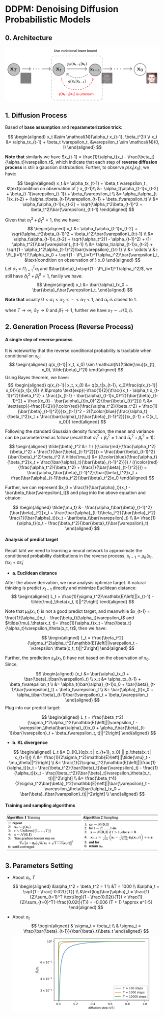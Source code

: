 # DDPM: Denoising Diffusion Probabilistic Models
## 0. Architecture
![DDPM](DDPM.png)

## 1. Diffusion Process
Based of **base assumption** and **reparameterization trick**:

$$
\begin{aligned}
x_t &\sim \mathcal{N}(\alpha_t x_{t-1}, \beta_t^2I) \\
x_t &= \alpha_tx_{t-1} + \beta_t \varepsilon_t, &\varepsilon_t \sim \mathcal{N}(0, I)
\end{aligned}
$$


**Note that** similarly we have $x_{t-1} = \frac{1}{\alpha_t}x_t - \frac{\beta_t}{\alpha_t}\varepsilon_t$, which indicate that each step of **reverse diffusion process** is stiil a gaussion distrubution.
Further, to observe $p(x_t | x_0)$, we have:


$$
\begin{aligned}
x_t &= \alpha_tx_{t-1} + \beta_t \varepsilon_t , &\text{condition on observation of } x_{t-1}\\
&= \alpha_t(\alpha_{t-1}x_{t-2} + \beta_{t-1}\varepsilon_{t-1}) + \beta_t\varepsilon_t \\
&= \alpha_t\alpha_{t-1}x_{t-2} + (\alpha_t\beta_{t-1}\varepsilon_{t-1} + \beta_t\varepsilon_t) \\
&= \alpha_t\alpha_{t-1}x_{t-2} + \sqrt{\alpha_t^2\beta_{t-1}^2 + \beta_t^2}\bar{\varepsilon}_{t:t-1}
\end{aligned}
$$

Given that $\alpha_t^2 + \beta_t^2 = 1$, the we have:
$$
\begin{aligned}
x_t &= \alpha_t\alpha_{t-1}x_{t-2} + \sqrt{\alpha_t^2\beta_{t-1}^2 + \beta_t^2}\bar{\varepsilon}_{t:t-1} \\
&= \alpha_t\alpha_{t-1}x_{t-2} + \sqrt{\alpha_t^2(1 - \alpha_{t-1}^2) + (1-\alpha_t^2)}\bar{\varepsilon}_{t:t-1} \\
&= \alpha_t\alpha_{t-1}x_{t-2} + \sqrt{1 - \alpha_t^2\alpha_{t-1}^2}\bar{\varepsilon}_{t:t-1} \\
&= \cdots \\
&= \Pi_{i=1}^{T}\alpha_ix_0 + \sqrt{1 - \Pi_{i=1}^T\alpha_i^2}\bar{\varepsilon}_t, &\text{condition on observation of } x_0
\end{aligned}
$$
Let $\bar{\alpha}_t = \Pi_{i=1}^{T}\alpha_i$ and $\bar{\beta}_t=\sqrt{1 - \Pi_{i=1}^T\alpha_i^2}$, we still have $\bar{\alpha}_t^2 + \bar{\beta}_t^2 = 1$, fanilly we have:
$$
\begin{aligned}
x_t &= \bar{\alpha}_tx_0 + \bar{\beta}_t\bar{\varepsilon}_t.
\end{aligned}
$$

**Note that** usually $0< \alpha_1 < \alpha_2 < \cdots < \alpha_T < 1$, and $\alpha_t$ is closed to 1.

when $T \rightarrow \infty$, $\bar{\alpha}_T \rightarrow 0$ and $\hat{\beta}_T \rightarrow 1$, further we have $x_T \sim \mathcal{N}(0, I)$.


## 2. Generation Process (Reverse Process)
#### A single step of reverse process
It is noteworthy that the reverse conditional probability is tractable when conditional on $x_0$:
$$
\begin{aligned}
q(x_{t-1}| x_t, x_0) \sim \mathcal{N}(\tilde{\mu}(x_{t}, x_0), \tilde{\beta}_t^2I)
\end{aligned}
$$
Using Bayes theorem, we have:
$$
\begin{aligned}
q(x_{t-1}| x_t, x_0) &= q(x_t|x_{t-1}, x_0)\frac{q(x_{t-1}| x_0)}{q(x_t|x_0)} \\
&\propto \text{exp}(-\frac{1}{2}(\frac{(x_t - \alpha_t x_{t-1})^2}{\beta_t^2} + \frac{(x_{t-1} - \bar{\alpha}_{t-1}x_0)^2}{\bar{\beta}_{t-1}^2} + \frac{(x_{t} - \bar{\alpha}_{t}x_0)^2}{\bar{\beta}_{t}^2})) \\
&= \text{exp}(-\frac{1}{2}(({\color{red}{\frac{\alpha_t^2}{\beta_t^2} + \frac{1}{\bar{\beta}_{t-1}^2}}})x_{t-1}^2 - 2({\color{blue}{\frac{\alpha_t}{\beta_t^2}x_t + \frac{\bar{\alpha}_t}{\bar{\beta}_{t-1}^2}}})x_{t-1} + C(x_t, x_0)))
\end{aligned}
$$

Following the standard Gaussian density function, the mean and variance can be parameterized as follow (recall that $\alpha_t^2 + \beta_t^2 = 1$ and $\bar{\alpha}_t^2 + \bar{\beta}_t^2 = 1$):
$$
\begin{aligned}
\tilde{\beta}_t^2 &= 1 / ({\color{red}{\frac{\alpha_t^2}{\beta_t^2} + \frac{1}{\bar{\beta}_{t-1}^2}}}) = \frac{\bar{\beta}_{t-1}^2}{\bar{\beta}_t^2}\beta_t^2 \\
\tilde{\mu_t} &= ({\color{blue}{\frac{\alpha_t}{\beta_t^2}x_t + \frac{\bar{\alpha}_t}{\bar{\beta}_{t-1}^2}}}) / ({\color{red}{\frac{\alpha_t^2}{\beta_t^2} + \frac{1}{\bar{\beta}_{t-1}^2}}}) = \frac{\alpha_t\bar{\beta}_{t-1}^2}{\bar{\beta}_t^2}x_t + \frac{\bar{\alpha}_{t-1}\beta_t^2}{\bar{\beta}_t^2}x_0
\end{aligned}
$$

Further, we can represent $x_0 = \frac{1}{\bar{\alpha}_t}(x_t - \bar\beta_t\bar{\varepsilon}_t)$ and plug into the above equation and obtaion:

$$
\begin{aligned}
\tilde{\mu_t} &= \frac{\alpha_t\bar{\beta}_{t-1}^2}{\bar{\beta}_t^2}x_t + \frac{\bar{\alpha}_{t-1}\beta_t^2}{\bar{\beta}_t^2} \frac{1}{\bar{\alpha}_t}(x_t - \bar\beta_t\bar{\varepsilon}_t) \\
&= \frac{1}{\alpha_t}(x_t - \frac{\beta_t^2}{\bar{\beta}_t}\bar{\varepsilon}_t)
\end{aligned}
$$

#### Analysis of predict target
Recall taht we need to learning a neural network to approximate the conditioned probability distributions in the reverse process, $x_{t-1} = \mu_\theta(x_t, t) x_t + \sigma \tilde{\varepsilon}_t$
- **a. Euclidean distance**

After the above derivation, we now analysis optimize target. A natural thinking is predict $x_{t-1}$ directly and minimize Euclidean distance:
$$
\begin{aligned}
L_t = \frac{1}{\sigma_t^2}\mathbb{E}\left[||x_{t-1} - \tilde{\mu}_\theta(x_t, t)||^2\right]
\end{aligned}
$$

Note that $\tilde{\mu}_\theta(x_t, t)$ is not a good predict target, and meanwhile $x_{t-1} = \frac{1}{\alpha_t}x_t - \frac{\beta_t}{\alpha_t}\varepsilon_t$ and $\tilde{\mu}_\theta(x_t, t)= \frac{1}{\alpha_t}x_t - \frac{\beta_t}{\alpha_t}\varepsilon_\theta(x_t, t)$, then we have:

$$
\begin{aligned}
L_t = \frac{\beta_t^2}{\sigma_t^2\alpha_t^2}\mathbb{E}\left[||\varepsilon_t - \varepsilon_\theta(x_t, t)||^2\right]
\end{aligned}
$$

Further, the prediction $\varepsilon_\theta(x_t, t)$ have not based on the observation of $x_0$. Since,

$$
\begin{aligned}
(x_t &= \bar{\alpha}_tx_0 + \bar{\beta}_t\bar{\varepsilon}_t) \\
x_t &= \alpha_tx_{t-1} + \beta_t\varepsilon_t \\
&= \alpha_t(\bar{\alpha}_{t-1}x_0 + \bar{\beta}_{t-1}\bar{\varepsilon}_t) + \beta_t\varepsilon_t \\
&= \bar{\alpha}_{t}x_0 + \alpha_t\bar{\beta}_{t-1}\bar{\varepsilon}_t + \beta_t\varepsilon_t
\end{aligned}
$$
Plug into our predict target:

$$
\begin{aligned}
L_t = \frac{\beta_t^2}{\sigma_t^2\alpha_t^2}\mathbb{E}\left[||\varepsilon_t - \varepsilon_\theta(\bar{\alpha}_{t}x_0 + \alpha_t\bar{\beta}_{t-1}\bar{\varepsilon}_t + \beta_t\varepsilon_t, t)||^2\right]
\end{aligned}
$$


- **b. KL divergence**

$$
\begin{aligned}
L_t &= D_{KL}(q(x_t | x_{t+1}, x_0) || p_\theta(x_t | x_{t+1})) \\
&= \frac{1}{2\sigma_t^2}\mathbb{E}\left[||\tilde{\mu}_t - \mu_\theta||^2\right] \\
&= \frac{1}{2\sigma_t^2}\mathbb{E}\left[||\frac{1}{\alpha_t}(x_t - \frac{\beta_t^2}{\bar{\beta}_t}\bar{\varepsilon}_t) - \frac{1}{\alpha_t}(x_t - \frac{\beta_t^2}{\bar{\beta}_t}\varepsilon_\theta(x_t, t))||^2\right] \\
&= \frac{\beta_t^4}{2\sigma_t^2\bar{\beta}_t^2}\mathbb{E}\left[||\bar{\varepsilon}_t - \varepsilon_\theta(\bar{\alpha}_tx_0 + \bar{\beta}_t\bar{\varepsilon}_t)||^2\right] \\
\end{aligned}
$$


#### Training and sampling algorithms
![algo](DDPM-algo.png)

## 3. Parameters Setting
- About $\alpha_t$, $T$ 
$$
\begin{aligned}
&\alpha_t^2 + \beta_t^2 = 1 \\
&T = 1000 \\
&\alpha_t = \sqrt{1 - \frac{-0.02t}{T}} \\
&\text{log}\bar{\alpha}_t = \frac{1}{2}\sum_{t=1}^T \text{log}(1 - \frac{0.02t}{T}) < \frac{1}{2}\sum_{t=0}^T(-\frac{0.02t}{T}) = -0.006 (T + 1) \approx e^{-5}
\end{aligned}
$$

- About $\sigma_t$
$$
\begin{aligned}
& \sigma_t = \beta_t \\
& \sigma_t = \frac{\bar{\beta}_{t-1}}{\bar{\beta}_t}\beta_t
\end{aligned}
$$
![sigma](DDPM-sigma.png)
